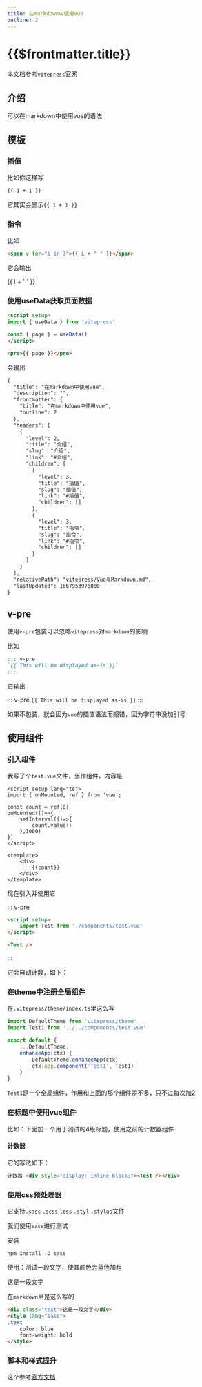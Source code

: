```yaml
---
title: 在markdown中使用vue
outline: 2
---
```


# {{$frontmatter.title}}

本文档参考[`vitepress`官网](https://vitepress.vuejs.org/guide/using-vue)

## 介绍

可以在markdown中使用vue的语法

## 模板

### 插值

比如你这样写

```markdown
{{ 1 + 1 }}
```

它其实会显示`{{ 1 + 1 }}`

### 指令

比如

```markdown
<span v-for="i in 3">{{ i + ' ' }}</span>
```

它会输出

<span v-for="i in 3">{{ i + ' ' }}</span>

### 使用useData获取页面数据

```markdown
<script setup>
import { useData } from 'vitepress'

const { page } = useData()
</script>

<pre>{{ page }}</pre>
```

会输出

```markdown
{
  "title": "在markdown中使用vue",
  "description": "",
  "frontmatter": {
    "title": "在markdown中使用vue",
    "outline": 2
  },
  "headers": [
    {
      "level": 2,
      "title": "介绍",
      "slug": "介绍",
      "link": "#介绍",
      "children": [
        {
          "level": 3,
          "title": "插值",
          "slug": "插值",
          "link": "#插值",
          "children": []
        },
        {
          "level": 3,
          "title": "指令",
          "slug": "指令",
          "link": "#指令",
          "children": []
        }
      ]
    }
  ],
  "relativePath": "vitepress/Vue与Markdown.md",
  "lastUpdated": 1667953978000
}
```

## v-pre

使用`v-pre`包装可以忽略`vitepress`对`markdown`的影响

比如

```markdown
::: v-pre
`{{ This will be displayed as-is }}`
:::
```

它输出

::: v-pre
`{{ This will be displayed as-is }}`
:::

如果不包装，就会因为`vue`的插值语法而报错，因为字符串没加引号

## 使用组件

### 引入组件

我写了个`test.vue`文件，当作组件，内容是

```vue
<script setup lang="ts">
import { onMounted, ref } from 'vue';

const count = ref(0)
onMounted(()=>{
    setInterval(()=>{
        count.value++
    },1000)
})
</script>

<template>
    <div>
        {{count}}
    </div>
</template>
```

现在引入并使用它

::: v-pre

```markdown
<script setup>
    import Test from './components/test.vue'
</script>

<Test />
```

:::

它会自动计数，如下：

<script setup>
    import Test from './components/test.vue'
</script>

<Test />

### 在theme中注册全局组件

在`.vitepress/theme/index.ts`里这么写

```js
import DefaultTheme from 'vitepress/theme'
import Test1 from '../../components/test.vue'

export default {
    ...DefaultTheme,
    enhanceApp(ctx) {
        DefaultTheme.enhanceApp(ctx)
        ctx.app.component('Test1', Test1)
    }
}
```

`Test1`是一个全局组件，作用和上面的那个组件差不多，只不过每次加2

<Test1 />

### 在标题中使用vue组件

比如：下面加一个用于测试的4级标题，使用之前的计数器组件

#### 计数器 <div style="display: inline-block;"><Test /></div>

它的写法如下：

```markdown
计数器 <div style="display: inline-block;"><Test /></div>
```

### 使用css预处理器

它支持`.sass` `.scss` `less` `.styl` `.stylus`文件

我们使用`sass`进行测试

安装

```shell
npm install -D sass
```

使用：测试一段文字，使其颜色为蓝色加粗

<div class="text">这是一段文字</div>

<style lang="sass">
.text
    color: blue
    font-weight: bold
</style>

在`markdown`里是这么写的

```markdown
<div class="text">这是一段文字</div>
<style lang="sass">
.text
    color: blue
    font-weight: bold
</style>
```

### 脚本和样式提升

这个参考[官方文档](https://vitepress.vuejs.org/guide/using-vue#script-style-hoisting)

